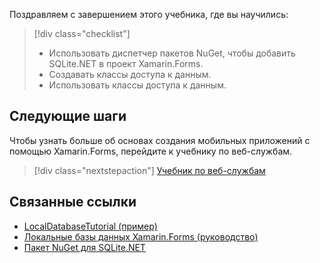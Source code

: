 Поздравляем с завершением этого учебника, где вы научились:

> [!div class="checklist"]
> - Использовать диспетчер пакетов NuGet, чтобы добавить SQLite.NET в проект Xamarin.Forms.
> - Создавать классы доступа к данным.
> - Использовать классы доступа к данным.

## <a name="next-steps"></a>Следующие шаги

Чтобы узнать больше об основах создания мобильных приложений с помощью Xamarin.Forms, перейдите к учебнику по веб-службам.

> [!div class="nextstepaction"]
> [Учебник по веб-службам](~/get-started/tutorials/web-service/index.yml)

## <a name="related-links"></a>Связанные ссылки

- [LocalDatabaseTutorial (пример)](https://developer.xamarin.com/samples/xamarin-forms/GetStarted/Tutorials/LocalDatabaseTutorial)
- [Локальные базы данных Xamarin.Forms (руководство)](~/xamarin-forms/app-fundamentals/databases.md)
- [Пакет NuGet для SQLite.NET](https://www.nuget.org/packages/sqlite-net-pcl/)
